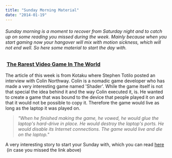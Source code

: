 ```yaml
---
title: "Sunday Morning Material"
date: "2014-01-19"
---
```


###### Sunday morning is a moment to recover from Saturday night and to catch up on some reading you missed during the week. Mainly because when you start gaming now your hangover will mix with motion sickness, which will not end well. So here some material to start the day with.

###  [The Rarest Video Game In The World](http://kotaku.com/the-rarest-video-game-in-the-world-1500413789)

The article of this week is from Kotaku where Stephen Totilo posted an interview with Colin Northway. Colin is a nomadic game developer who has made a very interesting game named 'Shader'. While the game itself is not that special the idea behind it and the way Colin executed it, is. He wanted to create a game that was bound to the device that people played it on and that it would not be possible to copy it. Therefore the game would live as long as the laptop it was played on.

> _"When he finished making the game, he vowed, he would glue the laptop's hard-drive in place. He would destroy the laptop's ports. He would disable its Internet connections. The game would live and die on the laptop."_

A very interesting story to start your Sunday with, which you can read [here](http://kotaku.com/the-rarest-video-game-in-the-world-1500413789)  (in case you missed the link above)
